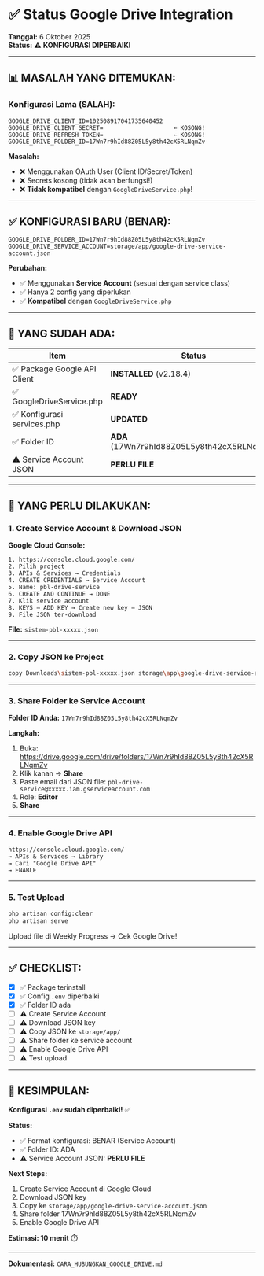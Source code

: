 # ✅ Status Google Drive Integration

**Tanggal:** 6 Oktober 2025  
**Status:** ⚠️ **KONFIGURASI DIPERBAIKI**

---

## 📊 **MASALAH YANG DITEMUKAN:**

### **Konfigurasi Lama (SALAH):**
```env
GOOGLE_DRIVE_CLIENT_ID=102508917041735640452
GOOGLE_DRIVE_CLIENT_SECRET=                    ← KOSONG!
GOOGLE_DRIVE_REFRESH_TOKEN=                    ← KOSONG!
GOOGLE_DRIVE_FOLDER_ID=17Wn7r9hId88Z05L5y8th42cX5RLNqmZv
```

**Masalah:**
- ❌ Menggunakan OAuth User (Client ID/Secret/Token)
- ❌ Secrets kosong (tidak akan berfungsi!)
- ❌ **Tidak kompatibel** dengan `GoogleDriveService.php`!

---

## ✅ **KONFIGURASI BARU (BENAR):**

```env
GOOGLE_DRIVE_FOLDER_ID=17Wn7r9hId88Z05L5y8th42cX5RLNqmZv
GOOGLE_DRIVE_SERVICE_ACCOUNT=storage/app/google-drive-service-account.json
```

**Perubahan:**
- ✅ Menggunakan **Service Account** (sesuai dengan service class)
- ✅ Hanya 2 config yang diperlukan
- ✅ **Kompatibel** dengan `GoogleDriveService.php`

---

## 📁 **YANG SUDAH ADA:**

| Item | Status |
|------|--------|
| ✅ Package Google API Client | **INSTALLED** (v2.18.4) |
| ✅ GoogleDriveService.php | **READY** |
| ✅ Konfigurasi services.php | **UPDATED** |
| ✅ Folder ID | **ADA** (17Wn7r9hId88Z05L5y8th42cX5RLNqmZv) |
| ⚠️ Service Account JSON | **PERLU FILE** |

---

## 📝 **YANG PERLU DILAKUKAN:**

### **1. Create Service Account & Download JSON**

**Google Cloud Console:**
```
1. https://console.cloud.google.com/
2. Pilih project
3. APIs & Services → Credentials
4. CREATE CREDENTIALS → Service Account
5. Name: pbl-drive-service
6. CREATE AND CONTINUE → DONE
7. Klik service account
8. KEYS → ADD KEY → Create new key → JSON
9. File JSON ter-download
```

**File:** `sistem-pbl-xxxxx.json`

---

### **2. Copy JSON ke Project**

```bash
copy Downloads\sistem-pbl-xxxxx.json storage\app\google-drive-service-account.json
```

---

### **3. Share Folder ke Service Account**

**Folder ID Anda:** `17Wn7r9hId88Z05L5y8th42cX5RLNqmZv`

**Langkah:**
1. Buka: https://drive.google.com/drive/folders/17Wn7r9hId88Z05L5y8th42cX5RLNqmZv
2. Klik kanan → **Share**
3. Paste email dari JSON file: `pbl-drive-service@xxxxx.iam.gserviceaccount.com`
4. Role: **Editor**
5. **Share**

---

### **4. Enable Google Drive API**

```
https://console.cloud.google.com/
→ APIs & Services → Library
→ Cari "Google Drive API"
→ ENABLE
```

---

### **5. Test Upload**

```bash
php artisan config:clear
php artisan serve
```

Upload file di Weekly Progress → Cek Google Drive!

---

## ✅ **CHECKLIST:**

- [x] ✅ Package terinstall
- [x] ✅ Config `.env` diperbaiki
- [x] ✅ Folder ID ada
- [ ] ⚠️ Create Service Account
- [ ] ⚠️ Download JSON key
- [ ] ⚠️ Copy JSON ke `storage/app/`
- [ ] ⚠️ Share folder ke service account
- [ ] ⚠️ Enable Google Drive API
- [ ] ⚠️ Test upload

---

## 🎯 **KESIMPULAN:**

**Konfigurasi `.env` sudah diperbaiki!** ✅

**Status:**
- ✅ Format konfigurasi: BENAR (Service Account)
- ✅ Folder ID: ADA
- ⚠️ Service Account JSON: **PERLU FILE**

**Next Steps:**
1. Create Service Account di Google Cloud
2. Download JSON key
3. Copy ke `storage/app/google-drive-service-account.json`
4. Share folder 17Wn7r9hId88Z05L5y8th42cX5RLNqmZv
5. Enable Google Drive API

**Estimasi: 10 menit** ⏱️

---

**Dokumentasi:** `CARA_HUBUNGKAN_GOOGLE_DRIVE.md`

